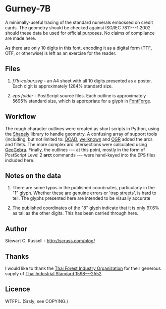 # Gurney-7B

A minimally-useful tracing of the standard numerals embossed
on credit cards. The geometry should be checked against ISO/IEC 7811---1:2002
should these data be used for official purposes. No claims of
compliance are made here.

As there are only 10 digits in this font, encoding it as a digital
form (TTF, OTF, or otherwise) is left as an exercise for the reader.

## Files

1. *f7b-colour.svg* - an A4 sheet with all 10 digits presented as a
   poster. Each digit is approximately 1284% standard size.

2. *eps folder* - PostScript source files. Each outline is
   approximately 5695% standard size, which is appropriate for a glyph
   in [FontForge](https://fontforge.github.io/ "FontForge").

## Workflow

The rough character outlines were created as short scripts in Python,
using the [Shapely](http://toblerity.org/shapely/project.html
"Shapely") library to handle geometry. A confusing array of support
tools (including, but not limited to: [QCAD](http://www.qcad.org/en/
"QCAD"), [wellknown](https://github.com/mapbox/wellknown "wellknown")
and [OGR](http://www.gdal.org/ "OGR") added the arcs and fillets. The more complex arc
intersections were calculated using
[GeoGebra](http://www.geogebra.org/ "GeoGebra"). Finally, the
outlines --- at this point, mostly in the form of PostScript Level 2
**arct** commands --- were hand-keyed into the EPS files included here.

## Notes on the data

1. There are some typos in the published coordinates, particularly in
   the "1" glyph. Whether these are genuine errors or
   '[trap streets](https://blog.openstreetmap.org/2008/04/01/copyright-easter-eggs/)',
   is hard to tell. The glyphs presented here are intended to be
   visually accurate

2. The published coordinates of the "8" glyph indicate that it is
   only 97.6% as tall as the other digits. This has been carried
   through here.

## Author

Stewart C. Russell - http://scruss.com/blog/

## Thanks

I would like to thank the
[Thai Forest Industry Organization](http://fio.co.th/) for their
generous supply of
[Thai Industrial Standard 1598---2552](http://fio.co.th/p/tisi_fio/fulltext/TIS1598-2552.pdf).


## Licence

WTFPL. (Srsly; see COPYING.)
